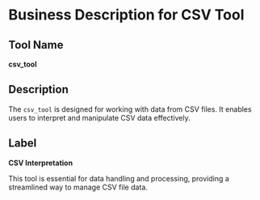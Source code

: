 # Business Description for CSV Tool

## Tool Name
**csv_tool**

## Description
The `csv_tool` is designed for working with data from CSV files. It enables users to interpret and manipulate CSV data effectively.

## Label
**CSV Interpretation**

This tool is essential for data handling and processing, providing a streamlined way to manage CSV file data.